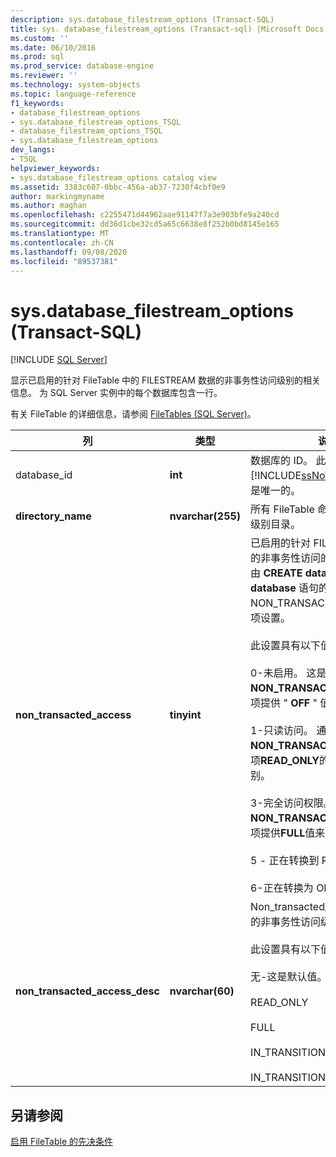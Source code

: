 ```yaml
---
description: sys.database_filestream_options (Transact-SQL)
title: sys. database_filestream_options (Transact-sql) |Microsoft Docs
ms.custom: ''
ms.date: 06/10/2016
ms.prod: sql
ms.prod_service: database-engine
ms.reviewer: ''
ms.technology: system-objects
ms.topic: language-reference
f1_keywords:
- database_filestream_options
- sys.database_filestream_options_TSQL
- database_filestream_options_TSQL
- sys.database_filestream_options
dev_langs:
- TSQL
helpviewer_keywords:
- sys.database_filestream_options catalog view
ms.assetid: 3383c607-0bbc-456a-ab37-7230f4cbf0e9
author: markingmyname
ms.author: maghan
ms.openlocfilehash: c2255471d44962aae91147f7a3e903bfe9a240cd
ms.sourcegitcommit: dd36d1cbe32cd5a65c6638e8f252b0bd8145e165
ms.translationtype: MT
ms.contentlocale: zh-CN
ms.lasthandoff: 09/08/2020
ms.locfileid: "89537381"
---
```

# <a name="sysdatabase_filestream_options-transact-sql"></a>sys.database_filestream_options (Transact-SQL)
[!INCLUDE [SQL Server](../../includes/applies-to-version/sqlserver.md)]

  显示已启用的针对 FileTable 中的 FILESTREAM 数据的非事务性访问级别的相关信息。 为 SQL Server 实例中的每个数据库包含一行。  
  
 有关 FileTable 的详细信息，请参阅 [FileTables &#40;SQL Server&#41;](../../relational-databases/blob/filetables-sql-server.md)。  
  
  
|列|类型|说明|  
|------------|----------|-----------------|  
|database_id|**int**|数据库的 ID。 此值在 [!INCLUDE[ssNoVersion](../../includes/ssnoversion-md.md)] 实例中是唯一的。|  
|**directory_name**|**nvarchar(255)**|所有 FileTable 命名空间的数据库级别目录。|  
|**non_transacted_access**|**tinyint**|已启用的针对 FILESTREAM 数据的非事务性访问的级别。 访问级别由 **CREATE database** 或 **ALTER database** 语句的 NON_TRANSACTED_ACCESS 选项设置。<br /><br /> 此设置具有以下值之一：<br /><br /> 0-未启用。 这是默认值。 通过为**NON_TRANSACTED_ACCESS**选项提供 " **OFF** " 值来设置此级别。<br /><br /> 1-只读访问。 通过提供**NON_TRANSACTED_ACCESS**选项**READ_ONLY**的值来设置此级别。<br /><br /> 3-完全访问权限。 通过为**NON_TRANSACTED_ACCESS**选项提供**FULL**值来设置此级别。<br /><br /> 5 - 正在转换到 READONLY<br /><br /> 6-正在转换为 OFF|  
|**non_transacted_access_desc**|**nvarchar(60)**|Non_transacted_access 中标识的非事务性访问级别的说明。<br /><br /> 此设置具有以下值之一：<br /><br /> 无-这是默认值。<br /><br /> READ_ONLY<br /><br /> FULL<br /><br /> IN_TRANSITION_TO_READ_ONLY<br /><br /> IN_TRANSITION_TO_OFF|  
  
## <a name="see-also"></a>另请参阅  
 [启用 FileTable 的先决条件](../../relational-databases/blob/enable-the-prerequisites-for-filetable.md)  
  
  
